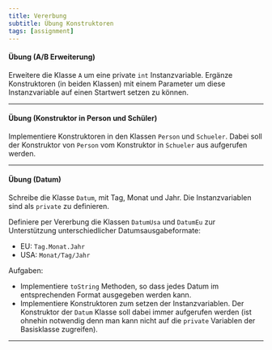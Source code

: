 ```yaml
---
title: Vererbung
subtitle: Übung Konstruktoren
tags: [assignment]
---
```


#### Übung (A/B Erweiterung)

Erweitere die Klasse `A` um eine private `int` Instanzvariable. Ergänze Konstruktoren (in beiden Klassen) mit einem Parameter um diese Instanzvariable auf einen Startwert setzen zu können.

---

#### Übung (Konstruktor in Person und Schüler)

Implementiere Konstruktoren in den Klassen `Person` und `Schueler`. Dabei soll der Konstruktor von `Person` vom Konstruktor in `Schueler` aus aufgerufen werden.

---

#### Übung (Datum)

Schreibe die Klasse `Datum`, mit Tag, Monat und Jahr. Die Instanzvariablen sind als `private` zu definieren.

Definiere per Vererbung die Klassen `DatumUsa` und `DatumEu` zur Unterstützung unterschiedlicher Datumsausgabeformate:

- EU: `Tag.Monat.Jahr`
- USA: `Monat/Tag/Jahr`


Aufgaben:

- Implementiere `toString` Methoden, so dass jedes Datum im entsprechenden Format ausgegeben werden kann.
- Implementiere Konstruktoren zum setzen der Instanzvariablen. Der Konstruktor der `Datum` Klasse soll dabei immer aufgerufen werden (ist ohnehin notwendig denn man kann nicht auf die `private` Variablen der Basisklasse zugreifen).

---

